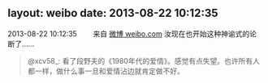 layout: weibo
date: 2013-08-22 10:12:35
---
<meta name="referrer" content="no-referrer" />

2013-08-22 10:12:35  &nbsp;&nbsp;&nbsp;&nbsp;&nbsp;&nbsp; 来自 <a href="http://weibo.com/" rel="nofollow">微博 weibo.com</a>
汝现在也开始这种神谕式的论断了……
>  @xcv58_: 看了段野夫的《1980年代的爱情》。感觉有点失望。也许所有人都一样，做什么事一旦和爱情沾边就肯定做不好。 ​​​
